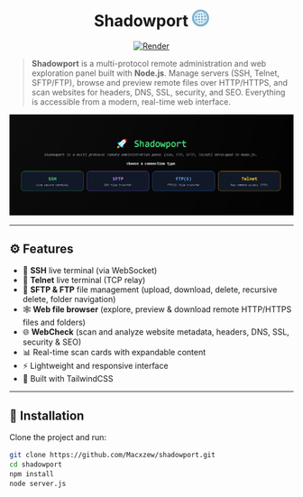 <h1 align="center">Shadowport <img src="https://github.com/Macxzew/Shadowport/blob/main/assets/net.gif" width="30px" /></h1>

<p align="center">
  <a href="https://shadowport.onrender.com/">
    <img alt="Render" src="https://img.shields.io/badge/live%20demo-render-purple?logo=glitch">
  </a>
</p>

> **Shadowport** is a multi-protocol remote administration and web exploration panel built with **Node.js**. Manage servers (SSH, Telnet, SFTP/FTP), browse and preview remote files over HTTP/HTTPS, and scan websites for headers, DNS, SSL, security, and SEO. Everything is accessible from a modern, real-time web interface.

<img alt="Shadowport UI" src="https://raw.githubusercontent.com/Macxzew/shadowport/main/assets/ui.png" width="1000"/>

---

## ⚙️ Features

- 🔐 **SSH** live terminal (via WebSocket)
- 📡 **Telnet** live terminal (TCP relay)
- 📂 **SFTP & FTP** file management (upload, download, delete, recursive delete, folder navigation)
- 🕸️ **Web file browser** (explore, preview & download remote HTTP/HTTPS files and folders)
- 🌐 **WebCheck** (scan and analyze website metadata, headers, DNS, SSL, security & SEO)
- 📊 Real-time scan cards with expandable content
- ⚡ Lightweight and responsive interface
- 🎨 Built with TailwindCSS

---

## 🚀 Installation

Clone the project and run:

```bash
git clone https://github.com/Macxzew/shadowport.git
cd shadowport
npm install
node server.js
